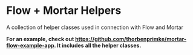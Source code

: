 # Flow + Mortar Helpers
A collection of helper classes used in connection with Flow and Mortar 

<b>For an example, check out https://github.com/thorbenprimke/mortar-flow-example-app. It includes all the helper classes.</b>
